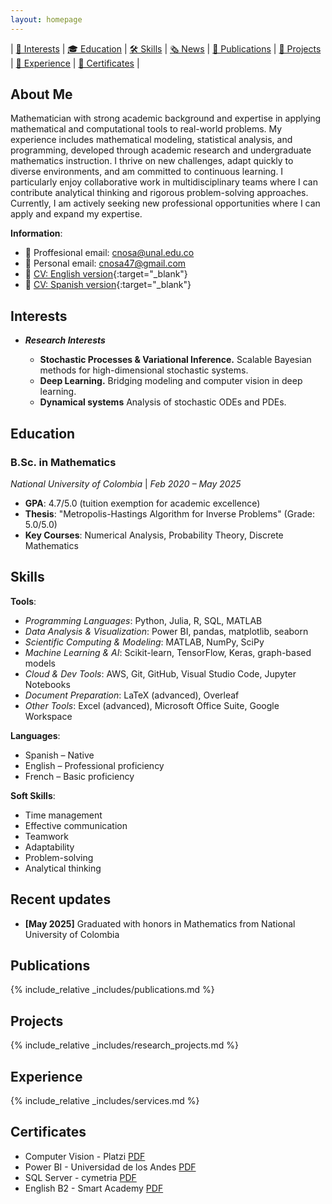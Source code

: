 ```yaml
---
layout: homepage
---
```


<!-- {% include_relative _config.yml %} -->

| [🎯 Interests](#interests) | [🎓 Education](#education) | [🛠️ Skills](#skills) | [🗞️ News](#recent-updates) | [📝 Publications](#publications) | [🚀 Projects](#projects) | [💼 Experience](#experience) | [📜 Certificates](#certificates) |


## About Me

Mathematician with strong academic background and expertise in applying mathematical and computational tools to real-world problems. My experience includes mathematical modeling, statistical analysis, and programming, developed through academic research and undergraduate mathematics instruction. I thrive on new challenges, adapt quickly to diverse environments, and am committed to continuous learning. I particularly enjoy collaborative work in multidisciplinary teams where I can contribute analytical thinking and rigorous problem-solving approaches. Currently, I am actively seeking new professional opportunities where I can apply and expand my expertise.

**Information**:  

- 📧 Proffesional email: [cnosa@unal.edu.co](mailto:cnosa@unal.edu.co)  
- 📧 Personal email: [cnosa47@gmail.com](mailto:cnosa@unal.edu.co)
- 📃 [CV: English version](/assets/files/documents/cv_en.pdf){:target="_blank"}
- 📃 [CV: Spanish version](/assets/files/documents/cv_es.pdf){:target="_blank"}





## Interests

- ***Research Interests***

    - **Stochastic Processes & Variational Inference.**  Scalable Bayesian methods for high-dimensional stochastic systems.  
    - **Deep Learning.**  Bridging modeling and computer vision in deep learning.
    - **Dynamical systems** Analysis of stochastic ODEs and PDEs.


## Education

### B.Sc. in Mathematics  

*National University of Colombia* | *Feb 2020 – May 2025*  

- **GPA**: 4.7/5.0 (tuition exemption for academic excellence)  
- **Thesis**: "Metropolis-Hastings Algorithm for Inverse Problems" (Grade: 5.0/5.0)  
- **Key Courses**: Numerical Analysis, Probability Theory, Discrete Mathematics  

## Skills

**Tools**:  

- *Programming Languages*: Python, Julia, R, SQL, MATLAB  
- *Data Analysis & Visualization*: Power BI, pandas, matplotlib, seaborn  
- *Scientific Computing & Modeling*: MATLAB, NumPy, SciPy
- *Machine Learning & AI*: Scikit-learn, TensorFlow, Keras, graph-based models  
- *Cloud & Dev Tools*: AWS, Git, GitHub, Visual Studio Code, Jupyter Notebooks  
- *Document Preparation*: LaTeX (advanced), Overleaf  
- *Other Tools*: Excel (advanced), Microsoft Office Suite, Google Workspace  

**Languages**:  

- Spanish – Native  
- English – Professional proficiency  
- French – Basic proficiency  

**Soft Skills**:

- Time management
- Effective communication
- Teamwork 
- Adaptability
- Problem-solving
- Analytical thinking


## Recent updates

- **[May 2025]** Graduated with honors in Mathematics from National University of Colombia

## Publications

{% include_relative _includes/publications.md %}

## Projects

{% include_relative _includes/research_projects.md %}

## Experience

{% include_relative _includes/services.md %}

## Certificates

- Computer Vision - Platzi [PDF](assets\files\documents\Cert-computer-vision.pdf)
- Power BI - Universidad de los Andes [PDF](assets\files\documents\Cert_PowerBI.pdf)
- SQL Server - cymetria [PDF](assets\files\documents\Cert_SQL.pdf)
- English B2 - Smart Academy [PDF](assets\files\documents\Cert_En.pdf)
